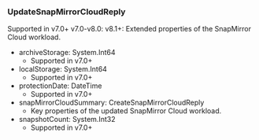 ### UpdateSnapMirrorCloudReply
Supported in v7.0+
  v7.0-v8.0: 
  v8.1+: Extended properties of the SnapMirror Cloud workload.

- archiveStorage: System.Int64
  - Supported in v7.0+
- localStorage: System.Int64
  - Supported in v7.0+
- protectionDate: DateTime
  - Supported in v7.0+
- snapMirrorCloudSummary: CreateSnapMirrorCloudReply
  - Key properties of the updated SnapMirror Cloud workload.
- snapshotCount: System.Int32
  - Supported in v7.0+
